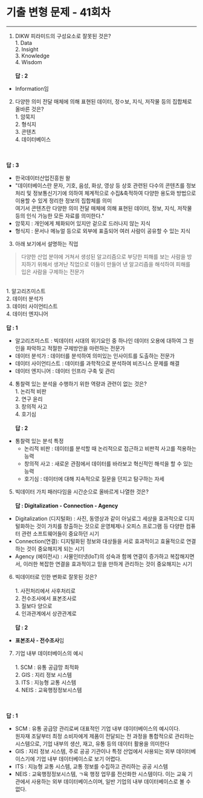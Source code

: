 # 기출 변형 문제 - 41회차

---
1. DIKW 피라미드의 구성요소로 잘못된 것은?
<br>1. Data<br>2. Insight<br>3. Knowledge<br>4. Wisdom
   <br><br>**답 : 2**<br>
- Information임

2. 다양한 의미 전달 매체에 의해 표현된 데이터, 정ㅇ보, 지식, 저작물 등의 집합체로 올바른 것은?
   <br>1. 암묵지<br>2. 형식지<br>3. 콘텐츠<br>4. 데이터베이스

<br><br>**답 : 3**<br>
- 한국데이터산업진흥원 왈
- "데이터베이스란 문자, 기호, 음성, 화상, 영상 등 상호 관련된 다수의 콘텐츠를 정보처리 및 정보통신기기에 의하여 체계적으로 수집&축적하여 다양한 용도와 방법으로 이용할 수 있게 정리한 정보의 집합체를 의미<br> 여기서 콘텐츠란 다양한 의미 전달 매체에 의해 표현된 데이터, 정보, 지식, 저작물 등의 인식 가능한 모든 자료를 의미한다."
- 암묵지 : 개인에게 체화되어 있지만 겉으로 드러나지 않는 지식
- 형식지 : 문서나 메뉴얼 등으로 외부에 표출되어 여러 사람이 공유할 수 있는 지식

3. 아래 보기에서 설명하는 직업
> 다양한 산업 분야에 거쳐서 생성된 알고리즘으로 부당한 피해를 보는 사람을 방지하기 위해서 생겨난 직업으로 이들이 만들어 낸 알고리즘을 해석하여 피해를 입은 사람을 구제하는 전문가

<br>1. 알고리즈미스트<br>2. 데이터 분석가<br>3. 데이터 사이언티스트 <br>4. 데이터 엔지니어
<br><br>**답 : 1**
<br>
- 알고리즈미스트 : 빅데이터 시대의 위기요인 중 하나인 데이터 오용에 대하여 그 원인을 파악하고 적절한 구제방안을 마련하는 전문가
- 데이터 분석가 : 데이터를 분석하여 의미있는 인사이트를 도출하는 전문가
- 데이터 사이언티스트 : 데이터를 과학적으로 분석하여 비즈니스 문제를 해결
- 데이터 엔지니어 : 데이터 인프라 구축 및 관리


4. 통찰력 있는 분석을 수행하기 위한 역량과 관련이 없는 것은?
   <br>1. 논리적 비판<br>2. 연구 윤리<br>3. 창의적 사고<br>4. 호기심
   <br><br>**답 : 2**<br>
- 통찰력 있는 분석 특정
  - 논리적 비판 : 데이터를 분석할 때 논리적으로 접근하고 비판적 사고를 적용하는 능력
  - 창의적 사고 : 새로운 관점에서 데이터를 바라보고 혁신적인 해석을 할 수 있는 능력
  - 호기심 : 데이터에 대해 지속적으로 질문을 던지고 탐구하는 자세

5. 빅데이터 가치 패러다임을 시간순으로 올바르게 나열한 것은?
   <br><br>**답 : Digitalization - Connection - Agency**
   <br>
- Digitalization (디지털화) : 사진, 동영상과 같이 아닐로그 세상을 효과적으로 디지털화하는 것이 가치를 창출하는 것으로 운영체제나 오피스 프로그램 등 다양한 컴퓨터 관련 소프트웨어들이 중요하던 시기
- Connection(연결): 디지털화된 정보와 대상들을 서로 효과적이고 효율적으로 연결하는 것이 중요해지게 되는 시기
- Agency (에이전시) : 사물인터넷(IoT)의 성숙과 함께 연결이 증가하고 복잡해지면서, 이러한 복잡한 연결을 효과적이고 믿을 만하게 관리하는 것이 중요해지는 시기

6. 빅데이터로 인한 변화로 잘못된 것은?<br>
   <br>1. 사전처리에서 사후처리로 <br>2. 전수조사에서 표본조사로 <br>3. 질보다 양으로 <br>4. 인과관계에서 상관관계로
   <br><br>**답 : 2**
   <br>
- **표본조사 - 전수조사**임

7. 기업 내부 데이터베이스의 예시 <br>
   <br>1. SCM : 유통 공급망 최적화<br>2. GIS : 지리 정보 시스템 <br>3. ITS : 지능형 교통 시스템 <br>4. NEIS : 교육행정정보시스템

<br><br>**답 : 1**
<br>
- SCM : 유통 공급망 관리로써 대표적인 기업 내부 데이터베이스의 예시이다.<br>원자재 조달부터 최정 소비자에게 제품이 전달되는 전 과정을 통합적으로 관리하는 시스템으로, 기업 내부의 생산, 재고, 유통 등의 데이터 활용을 의미한다
- GIS : 지리 정보 시스템, 주로 공공 기관이나 특정 산업에서 사용되는 외부 데이터베이스기에 기업 내부 데이터베이스로 보기 어렵다.
- ITS : 지능형 교통 시스템, 교통 정보를 수집하고 관리하는 공공 시스템
- NEIS : 교육행정정보시스템, ㄱ육 행정 업무를 전산화한 시스템이다. 이는 교육 기관에서 사용하는 외부 데이터베이스이며, 일반 기업의 내부 데이터베이스로 볼 수 없다.